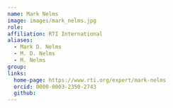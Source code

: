```yaml
---
name: Mark Nelms
image: images/mark_nelms.jpg
role: 
affiliation: RTI International
aliases:
  - Mark D. Nelms
  - M. D. Nelms
  - M. Nelms
group: 
links:
  home-page: https://www.rti.org/expert/mark-nelms
  orcid: 0000-0003-2350-2743
  github:
---
```

